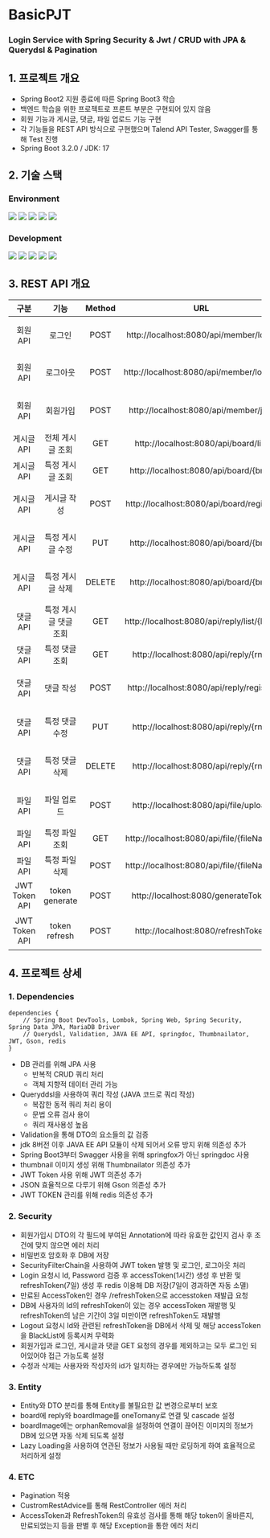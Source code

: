 # BasicPJT

### Login Service with Spring Security & Jwt / CRUD with JPA & Querydsl & Pagination

## 1. 프로젝트 개요
- Spring Boot2 지원 종료에 따른 Spring Boot3 학습
- 백엔드 학습을 위한 프로젝트로 프론트 부분은 구현되어 있지 않음
- 회원 기능과 게시글, 댓글, 파일 업로드 기능 구현
- 각 기능들을 REST API 방식으로 구현했으며 Talend API Tester, Swagger를 통해 Test 진행
- Spring Boot 3.2.0 / JDK: 17

## 2. 기술 스택
### Environment

![](https://img.shields.io/badge/IntelliJ_IDEA-000000.svg?style=for-the-badge&logo=intellij-idea&logoColor=white)
![](https://img.shields.io/badge/GIT-E44C30?style=for-the-badge&logo=git&logoColor=white)
![](https://img.shields.io/badge/GitHub-100000?style=for-the-badge&logo=github&logoColor=white)
![](https://img.shields.io/badge/-Swagger-%23Clojure?style=for-the-badge&logo=swagger&logoColor=white)
![](https://img.shields.io/badge/Talend-FF6D70?style=for-the-badge&logo=Talend&logoColor=white)


### Development
![](https://img.shields.io/badge/Spring_Boot3-White?style=for-the-badge&logo=SpringBoot&logoColor=white)
![](https://img.shields.io/badge/Spring_Security-6DB33F?style=for-the-badge&logo=Spring-Security&logoColor=white)
![](https://img.shields.io/badge/Java-ED8B00?style=for-the-badge&logo=openjdk&logoColor=white)
![](https://img.shields.io/badge/MariaDB-003545?style=for-the-badge&logo=mariadb&logoColor=white)
![](https://img.shields.io/badge/redis-%23DD0031.svg?&style=for-the-badge&logo=redis&logoColor=white)

## 3. REST API 개요
|구분|기능|Method|URL|비고|
|:-:|:-:|:-:|:-:|:-:|
| 회원 API | 로그인 | POST | http://localhost:8080/api/member/login | Spring Security 및 JWT 적용 |
| 회원 API | 로그아웃 | POST | http://localhost:8080/api/member/logout | Spring Security 및 JWT 적용 |
| 회원 API | 회원가입 | POST | http://localhost:8080/api/member/join | 조건을 만족하는 경우에만 회원가입 가능 |
| 게시글 API | 전체 게시글 조회 | GET | http://localhost:8080/api/board/list | Pagination 적용 |
| 게시글 API | 특정 게시글 조회 | GET | http://localhost:8080/api/board/{bno} | - |
| 게시글 API | 게시글 작성 | POST | http://localhost:8080/api/board/register | 로그인 되어있는 경우에만 작성 가능 |
| 게시글 API | 특정 게시글 수정 | PUT | http://localhost:8080/api/board/{bno} | 사용자와 작성자가 동일한 경우에만 작동 |
| 게시글 API | 특정 게시글 삭제 | DELETE | http://localhost:8080/api/board/{bno} | 사용자와 작성자가 동일한 경우에만 작동 |
| 댓글 API | 특정 게시글 댓글 조회 | GET | http://localhost:8080/api/reply/list/{bno} | - |
| 댓글 API | 특정 댓글 조회 | GET | http://localhost:8080/api/reply/{rno} | - |
| 댓글 API | 댓글 작성 | POST | http://localhost:8080/api/reply/register | 로그인 되어있는 경우에만 작성 가능 |
| 댓글 API | 특정 댓글 수정 | PUT | http://localhost:8080/api/reply/{rno} | 사용자와 작성자가 동일한 경우에만 작동 |
| 댓글 API | 특정 댓글 삭제 | DELETE | http://localhost:8080/api/reply/{rno} | 사용자와 작성자가 동일한 경우에만 작동 |
| 파일 API | 파일 업로드 | POST | http://localhost:8080/api/file/upload | 로그인 되어있는 경우에만 업로드 가능 |
| 파일 API | 특정 파일 조회 | GET | http://localhost:8080/api/file/{fileName} | - |
| 파일 API | 특정 파일 삭제 | POST | http://localhost:8080/api/file/{fileName} | - |
| JWT Token API | token generate | POST | http://localhost:8080/generateToken | login api를 통해 호출 |
| JWT Token API | token refresh | POST | http://localhost:8080/refreshToken | AccessToken이 만료된 경우에만 호출 |

## 4. 프로젝트 상세
### 1. Dependencies
```
dependencies {
    // Spring Boot DevTools, Lombok, Spring Web, Spring Security, Spring Data JPA, MariaDB Driver
    // Querydsl, Validation, JAVA EE API, springdoc, Thumbnailator, JWT, Gson, redis
}
```
- DB 관리를 위해 JPA 사용
  - 반복적 CRUD 쿼리 처리
  - 객체 지향적 데이터 관리 가능
- Queryddsl을 사용하여 쿼리 작성 (JAVA 코드로 쿼리 작성)
  - 복잡한 동적 쿼리 처리 용이
  - 문법 오류 검사 용이
  - 쿼리 재사용성 높음
- Validation을 통해 DTO의 요소들의 값 검증
- jdk 8버전 이후 JAVA EE API 모듈이 삭제 되어서 오류 방지 위해 의존성 추가
- Spring Boot3부터 Swagger 사용을 위해 springfox가 아닌 springdoc 사용
- thumbnail 이미지 생성 위해 Thumbnailator 의존성 추가
- JWT Token 사용 위해 JWT 의존성 추가
- JSON 효율적으로 다루기 위해 Gson 의존성 추가
- JWT TOKEN 관리를 위해 redis 의존성 추가

### 2. Security
- 회원가입시 DTO의 각 필드에 부여된 Annotation에 따라 유효한 값인지 검사 후 조건에 맞지 않으면 에러 처리
- 비밀번호 암호화 후 DB에 저장
- SecurityFilterChain을 사용하여 JWT token 발행 및 로그인, 로그아웃 처리
- Login 요청시 Id, Password 검증 후 accessToken(1시간) 생성 후 반환 및 refreshToken(7일) 생성 후 redis 이용해 DB 저장(7일이 경과하면 자동 소멸)
- 만료된 AccessToken인 경우 /refreshToken으로 accesstoken 재발급 요청
- DB에 사용자의 Id의 refreshToken이 있는 경우 accessToken 재발행 및 refreshToken의 남은 기간이 3일 미만이면 refreshToken도 재발행
- Logout 요청시 Id와 관련된 refreshToken을 DB에서 삭제 및 해당 accessToken을 BlackList에 등록시켜 무력화
- 회원가입과 로그인, 게시글과 댓글 GET 요청의 경우를 제외하고는 모두 로그인 되어있어야 접근 가능도록 설정
- 수정과 삭제는 사용자와 작성자의 id가 일치하는 경우에만 가능하도록 설정

### 3. Entity
- Entity와 DTO 분리를 통해 Entity를 불필요한 값 변경으로부터 보호
- board에 reply와 boardImage를 oneTomany로 연결 및 cascade 설정
- boardImage에는 orphanRemoval을 설정하여 연결이 끊어진 이미지의 정보가 DB에 있으면 자동 삭제 되도록 설정
- Lazy Loading을 사용하여 연관된 정보가 사용될 때만 로딩하게 하여 효율적으로 처리하게 설정

### 4. ETC
- Pagination 적용
- CustromRestAdvice를 통해 RestController 에러 처리
- AccessToken과 RefreshToken의 유효성 검사를 통해 해당 token이 올바른지, 만료되었는지 등을 판별 후 해당 Exception을 통한 에러 처리


